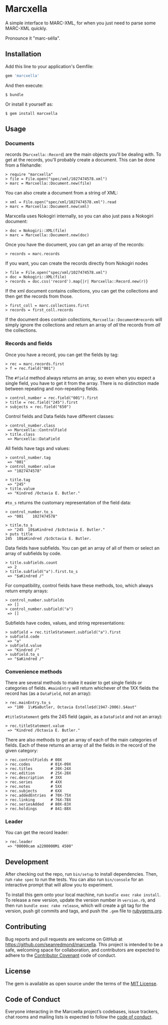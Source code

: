 # Marcxella

A simple interface to MARC-XML, for when you just need to parse some
MARC-XML quickly.

Pronounce it "marc-sélla".

## Installation

Add this line to your application's Gemfile:

```ruby
gem 'marcxella'
```

And then execute:

    $ bundle

Or install it yourself as:

    $ gem install marcxella

## Usage

### Documents

records (`Marcxella::Record`) are the main objects you'll be dealing with. To get at the records, you'll probably create a document. This can be done from a filehandle:

    > require "marcxella"
    > file = File.open("spec/xml/1027474578.xml")
    > marc = Marcxella::Document.new(file)
    
You can also create a document from a string of XML:

    > xml = File.open("spec/xml/1027474578.xml").read
    > marc = Marcxella::Document.new(xml)
    
Marxcella uses Nokogiri internally, so you can also just pass a Nokogiri
document:

    > doc = Nokogiri::XML(file)
    > marc = Marcxella::Document.new(doc)
    
Once you have the document, you can get an array of the records:

    > records = marc.records
    
If you want, you can create the records directly from Nokogiri nodes

    > file = File.open("spec/xml/1027474578.xml")
    > doc = Nokogiri::XML(file)
    > records = doc.css('record').map{|r| Marcxella::Record.new(r)}
    
If the xml document contains collections, you can get the collections and then
get the records from those.

    > first_coll = marc.collections.first
    > records = first_coll.records

If the document does contain collections, `Marcxella::Document#records` will
simply ignore the collections and return an array of _all_ the records from
_all_ the collections.

### Records and fields

Once you have a record, you can get the fields by tag:

    > rec = marc.records.first
    > f = rec.field("001")
    
The `#field` method always returns an array, so even when you expect a single
field, you have to get it from the array. There is no distinction made between
repeating and non-repeating fields.

    > control_number = rec.field("001").first
    > title = rec.field("245").first
    > subjects = rec.field("650")

Control fields and Data fields have different classes:

    > control_number.class
     => Marcxella::ControlField
    > title.class
     => Marcxella::DataField

All fields have tags and values:

    > control_number.tag
     => "001"
    > control_number.value
     => "1027474578"

    > title.tag
     => "245"
    > title.value
     => "Kindred /Octavia E. Butler."
     
`#to_s` returns the customary representation of the field data:

    > control_number.to_s
     => "001    1027474578"

    > title.to_s
     => "245  10$aKindred /$cOctavia E. Butler."
    > puts title
    245  10$aKindred /$cOctavia E. Butler.
    
Data fields have subfields. You can get an array of all of them or select an
array of subfields by code.

    > title.subfields.count
     => 2
    > title.subfield("a").first.to_s
     => "$aKindred /"

For compatibility, control fields have these methods, too, which always return
empty arrays:

    > control_number.subfields
     => []
    > control_number.subfield("a")
     => []

Subfields have codes, values, and string representations:

    > subfield = rec.titleStatement.subfield("a").first
    > subfield.code
     => "a"
    > subfield.value
     => "Kindred /"
    > subfield.to_s
     => "$aKindred /"

### Convenience methods

There are several methods to make it easier to get single fields or categories
of fields. `#mainEntry` will return whichever of the 1XX fields the record has
(as a `DataField`, not an array):

    > rec.mainEntry.to_s
     => "100  1\#$aButler, Octavia Estelle$d(1947-2006).$4aut"

`#titleStatement` gets the 245 field (again, as a `DataField` and not an array):

    > rec.titleStatement.value
     => "Kindred /Octavia E. Butler."

There are also methods to get an array of each of the main categories of
fields. Each of these returns an array of all the fields in the record of the
given category:

    > rec.controlFields # 00X
    > rec.codes         # 01X-09X
    > rec.titles        # 20X-24X
    > rec.edition       # 25X-28X
    > rec.description   # 3XX
    > rec.series        # 4XX
    > rec.notes         # 5XX
    > rec.subjects      # 6XX
    > rec.addedEntries  # 70X-75X
    > rec.linking       # 76X-78X
    > rec.seriesAdded   # 80X-83X
    > rec.holdings      # 841-88X

### Leader

You can get the record leader:

    > rec.leader
     => "00000cam a2200000Mi 4500"

## Development

After checking out the repo, run `bin/setup` to install dependencies. Then, run `rake spec` to run the tests. You can also run `bin/console` for an interactive prompt that will allow you to experiment.

To install this gem onto your local machine, run `bundle exec rake install`. To release a new version, update the version number in `version.rb`, and then run `bundle exec rake release`, which will create a git tag for the version, push git commits and tags, and push the `.gem` file to [rubygems.org](https://rubygems.org).

## Contributing

Bug reports and pull requests are welcome on GitHub at https://github.com/seanredmond/marcxella. This project is intended to be a safe, welcoming space for collaboration, and contributors are expected to adhere to the [Contributor Covenant](http://contributor-covenant.org) code of conduct.

## License

The gem is available as open source under the terms of the [MIT License](https://opensource.org/licenses/MIT).

## Code of Conduct

Everyone interacting in the Marcxella project’s codebases, issue trackers, chat rooms and mailing lists is expected to follow the [code of conduct](https://github.com/seanredmond/marcxella/blob/master/CODE_OF_CONDUCT.md).
